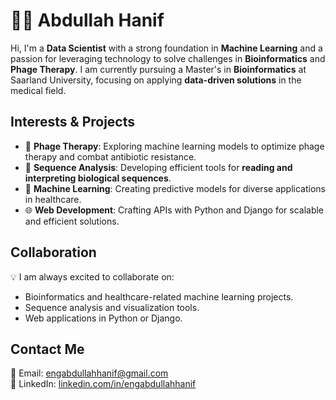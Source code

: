 # 👨‍💻 Abdullah Hanif

Hi, I'm a **Data Scientist** with a strong foundation in **Machine Learning** and a passion for leveraging technology to solve challenges in **Bioinformatics** and **Phage Therapy**. I am currently pursuing a Master's in **Bioinformatics** at Saarland University, focusing on applying **data-driven solutions** in the medical field.

## Interests & Projects
- 🧬 **Phage Therapy**: Exploring machine learning models to optimize phage therapy and combat antibiotic resistance.
- 🔬 **Sequence Analysis**: Developing efficient tools for **reading and interpreting biological sequences**.
- 🤖 **Machine Learning**: Creating predictive models for diverse applications in healthcare.
- 🌐 **Web Development**: Crafting APIs with Python and Django for scalable and efficient solutions.

## Collaboration
💡 I am always excited to collaborate on:
- Bioinformatics and healthcare-related machine learning projects.
- Sequence analysis and visualization tools.
- Web applications in Python or Django.

## Contact Me
📧 Email: engabdullahhanif@gmail.com  
🔗 LinkedIn: [linkedin.com/in/engabdullahhanif](https://www.linkedin.com/in/engabdullahhanif/)  

